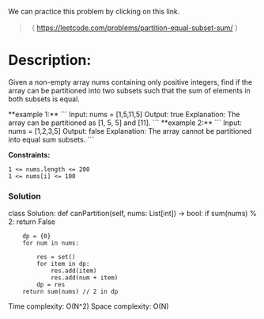 We can practice this problem by clicking on this link.
>（  https://leetcode.com/problems/partition-equal-subset-sum/ ）
# Description:
 <p> Given a non-empty array nums containing only positive integers, find if the array can be partitioned into two subsets such that the sum of elements in both subsets is equal.
  </p> 
**example 1:**
```
Input: nums = [1,5,11,5]
Output: true
Explanation: The array can be partitioned as [1, 5, 5] and [11].
```
**example 2:**
```
Input: nums = [1,2,3,5]
Output: false
Explanation: The array cannot be partitioned into equal sum subsets.
```


**Constraints:**
```
1 <= nums.length <= 200
1 <= nums[i] <= 100
```

 ### Solution

class Solution:
    def canPartition(self, nums: List[int]) -> bool:
        if sum(nums) % 2:
            return False

        dp = {0}
        for num in nums:

            res = set()
            for item in dp:
                res.add(item)
                res.add(num + item)
            dp = res
        return sum(nums) // 2 in dp

           
Time complexity:  O(N^2) Space complexity: O(N)
```
